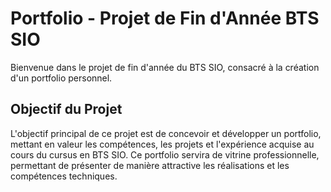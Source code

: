 # Portfolio - Projet de Fin d'Année BTS SIO

Bienvenue dans le projet de fin d'année du BTS SIO, consacré à la création d'un portfolio personnel.

## Objectif du Projet

L'objectif principal de ce projet est de concevoir et développer un portfolio, mettant en valeur les compétences, les projets et l'expérience acquise au cours du cursus en BTS SIO. Ce portfolio servira de vitrine professionnelle, permettant de présenter de manière attractive les réalisations et les compétences techniques.
